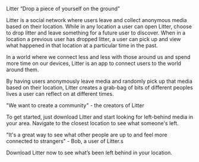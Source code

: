 Litter
“Drop a piece of yourself on the ground”

Litter is a social network where users leave and collect anonymous media based on their location. While in any location a user can open Litter, choose to drop litter and leave something for a future user to discover. When in a location a previous user has dropped litter, a user can pick up and view what happened in that location at a particular time in the past.

In a world where we connect less and less with those around us and spend more time on our devices, Litter is an app to connect users to the world around them.

By having users anonymously leave media and randomly pick up that media based on their location, Litter creates a grab-bag of bits of different peoples lives a user can reflect on at different times.

"We want to create a community" - the creators of Litter

To get started, just download Litter and start looking for left-behind media in your area. Navigate to the closest location to see what someone's left.

"It's a great way to see what other people are up to and feel more connected to strangers" - Bob, a user of Litter.s

Download Litter now to see what’s been left behind in your location.
